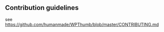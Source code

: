 ## Contribution guidelines ##

see https://github.com/humanmade/WPThumb/blob/master/CONTRIBUTING.md
